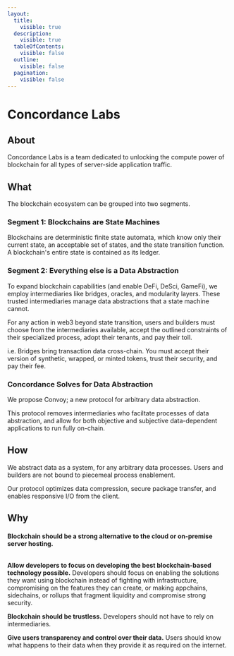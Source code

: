 ```yaml
---
layout:
  title:
    visible: true
  description:
    visible: true
  tableOfContents:
    visible: false
  outline:
    visible: false
  pagination:
    visible: false
---
```


# Concordance Labs

## About&#x20;

Concordance Labs is a team dedicated to unlocking the compute power of blockchain for all types of server-side application traffic. &#x20;

## What&#x20;

The blockchain ecosystem can be grouped into two segments.&#x20;

### Segment 1: Blockchains are State Machines&#x20;

Blockchains are deterministic finite state automata, which know only their current state, an acceptable set of states, and the state transition function. A blockchain's entire state is contained as its ledger.

### Segment 2: Everything else is a Data Abstraction&#x20;

To expand blockchain capabilities (and enable DeFi, DeSci, GameFi), we employ intermediaries like bridges, oracles, and modularity layers. These trusted intermediaries manage data abstractions that a state machine cannot.&#x20;

For any action in web3 beyond state transition, users and builders must choose from the intermediaries available, accept the outlined constraints of their specialized process, adopt their tenants, and pay their toll.&#x20;

i.e. Bridges bring transaction data cross-chain. You must accept their version of synthetic, wrapped, or minted tokens, trust their security, and pay their fee.&#x20;

### Concordance Solves for Data Abstraction&#x20;

We propose Convoy; a new protocol for arbitrary data abstraction. &#x20;

This protocol removes intermediaries who faciltate processes of data abstraction, and allow for both objective and subjective data-dependent applications to run fully on-chain.&#x20;

## How

We abstract data as a system, for any arbitrary data processes. Users and builders are not bound to piecemeal process enablement.&#x20;

Our protocol optimizes data compression, secure package transfer, and enables responsive I/O from the client.&#x20;

## Why

#### Blockchain should be a strong alternative to the cloud or on-premise server hosting.&#x20;

<figure><img src=".gitbook/assets/Screenshot 2024-10-16 at 4.12.51 PM.png" alt=""><figcaption></figcaption></figure>



**Allow developers to focus on developing the best blockchain-based technology possible.** Developers should focus on enabling the solutions they want using blockchain instead of fighting with infrastructure, compromising on the features they can create, or making appchains, sidechains, or rollups that fragment liquidity and compromise strong security.

**Blockchain should be trustless.** Developers should not have to rely on intermediaries. &#x20;

**Give users transparency and control over their data.** Users should know what happens to their data when they provide it as required on the internet.

